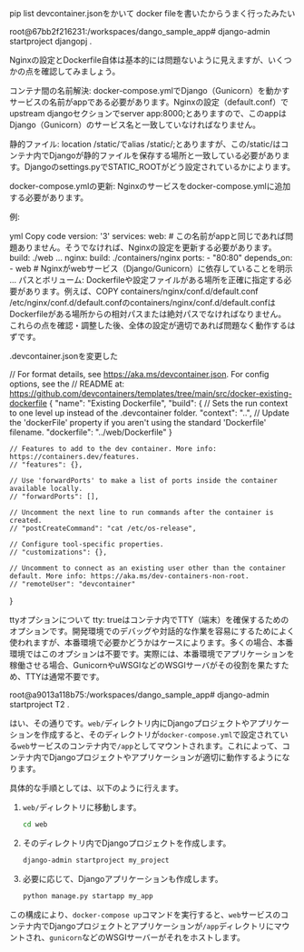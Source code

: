 pip list
devcontainer.jsonをかいて
docker fileを書いたからうまく行ったみたい

root@67bb2f216231:/workspaces/dango_sample_app# django-admin  startproject djangopj .

Nginxの設定とDockerfile自体は基本的には問題ないように見えますが、いくつかの点を確認してみましょう。

コンテナ間の名前解決: docker-compose.ymlでDjango（Gunicorn）を動かすサービスの名前がappである必要があります。Nginxの設定（default.conf）でupstream djangoセクションでserver app:8000;とありますので、このappはDjango（Gunicorn）のサービス名と一致していなければなりません。

静的ファイル: location /static/でalias /static/;とありますが、この/static/はコンテナ内でDjangoが静的ファイルを保存する場所と一致している必要があります。Djangoのsettings.pyでSTATIC_ROOTがどう設定されているかによります。

docker-compose.ymlの更新: Nginxのサービスをdocker-compose.ymlに追加する必要があります。

例:

yml
Copy code
version: '3'
services:
  web: # この名前がappと同じであれば問題ありません。そうでなければ、Nginxの設定を更新する必要があります。
    build: ./web
    ...
  nginx:
    build: ./containers/nginx
    ports:
      - "80:80"
    depends_on:
      - web # Nginxがwebサービス（Django/Gunicorn）に依存していることを明示
  ...
パスとボリューム: Dockerfileや設定ファイルがある場所を正確に指定する必要があります。例えば、COPY containers/nginx/conf.d/default.conf /etc/nginx/conf.d/default.confのcontainers/nginx/conf.d/default.confはDockerfileがある場所からの相対パスまたは絶対パスでなければなりません。
これらの点を確認・調整した後、全体の設定が適切であれば問題なく動作するはずです。

.devcontainer.jsonを変更した

// For format details, see https://aka.ms/devcontainer.json. For config options, see the
// README at: https://github.com/devcontainers/templates/tree/main/src/docker-existing-dockerfile
{
	"name": "Existing Dockerfile",
	"build": {
		// Sets the run context to one level up instead of the .devcontainer folder.
		"context": "..",
		// Update the 'dockerFile' property if you aren't using the standard 'Dockerfile' filename.
		"dockerfile": "../web/Dockerfile"
	}

	// Features to add to the dev container. More info: https://containers.dev/features.
	// "features": {},

	// Use 'forwardPorts' to make a list of ports inside the container available locally.
	// "forwardPorts": [],

	// Uncomment the next line to run commands after the container is created.
	// "postCreateCommand": "cat /etc/os-release",

	// Configure tool-specific properties.
	// "customizations": {},

	// Uncomment to connect as an existing user other than the container default. More info: https://aka.ms/dev-containers-non-root.
	// "remoteUser": "devcontainer"
}


ttyオプションについて
tty: trueはコンテナ内でTTY（端末）を確保するためのオプションです。開発環境でのデバッグや対話的な作業を容易にするためによく使われますが、本番環境で必要かどうかはケースによります。多くの場合、本番環境ではこのオプションは不要です。実際には、本番環境でアプリケーションを稼働させる場合、GunicornやuWSGIなどのWSGIサーバがその役割を果たすため、TTYは通常不要です。

root@a9013a118b75:/workspaces/dango_sample_app# django-admin startproject T2 .

はい、その通りです。`web/`ディレクトリ内にDjangoプロジェクトやアプリケーションを作成すると、そのディレクトリが`docker-compose.yml`で設定されている`web`サービスのコンテナ内で`/app`としてマウントされます。これによって、コンテナ内でDjangoプロジェクトやアプリケーションが適切に動作するようになります。

具体的な手順としては、以下のように行えます。

1. `web/`ディレクトリに移動します。
    ```bash
    cd web
    ```
   
2. そのディレクトリ内でDjangoプロジェクトを作成します。
    ```bash
    django-admin startproject my_project
    ```

3. 必要に応じて、Djangoアプリケーションも作成します。
    ```bash
    python manage.py startapp my_app
    ```

この構成により、`docker-compose up`コマンドを実行すると、`web`サービスのコンテナ内でDjangoプロジェクトとアプリケーションが`/app`ディレクトリにマウントされ、`gunicorn`などのWSGIサーバーがそれをホストします。